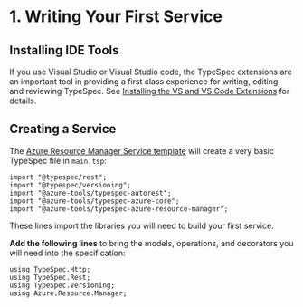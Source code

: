 # 1. Writing Your First Service

## Installing IDE Tools

If you use Visual Studio or Visual Studio code, the TypeSpec extensions are an important tool in providing a first class experience for writing, editing, and reviewing TypeSpec. See [Installing the VS and VS Code Extensions](https://microsoft.github.io/typespec/introduction/installation#install-the-vs-and-vscode-extensions) for details.

## Creating a Service

The [Azure Resource Manager Service template](../providerhub/step01-create-userrp-project.md) will create a very basic TypeSpec file in `main.tsp`:

```typespec
import "@typespec/rest";
import "@typespec/versioning";
import "@azure-tools/typespec-autorest";
import "@azure-tools/typespec-azure-core";
import "@azure-tools/typespec-azure-resource-manager";
```

These lines import the libraries you will need to build your first service.

**Add the following lines** to bring the models, operations, and decorators you will need into the specification:

```typespec
using TypeSpec.Http;
using TypeSpec.Rest;
using TypeSpec.Versioning;
using Azure.Resource.Manager;
```
